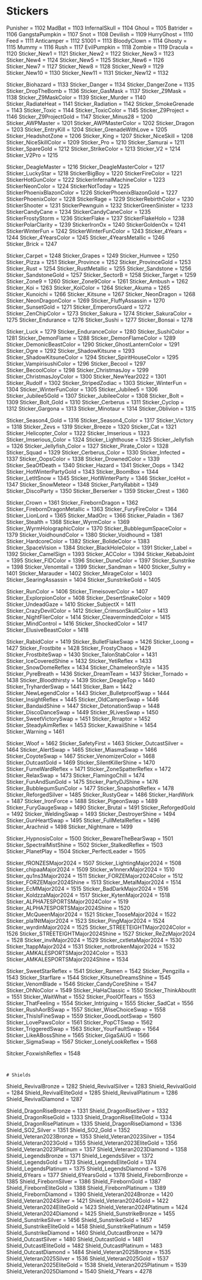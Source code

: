 # Stickers

Punisher = 1102
MadBat = 1103
InfernalSkull = 1104
Ghoul = 1105
Batrider = 1106
GangstaPumpkin = 1107
Snot = 1108
Devilish = 1109
HurryGhost = 1110
Feed = 1111
Anticamper = 1112
S1001 = 1113
BloodyClown = 1114
Ghosty = 1115
Mummy = 1116
Rush = 1117
EvilPumpkin = 1118
Zombie = 1119
Dracula = 1120
Sticker_New1 = 1121
Sticker_New2 = 1122
Sticker_New3 = 1123
Sticker_New4 = 1124
Sticker_New5 = 1125
Sticker_New6 = 1126
Sticker_New7 = 1127
Sticker_New8 = 1128
Sticker_New9 = 1129
Sticker_New10 = 1130
Sticker_New11 = 1131
Sticker_New12 = 1132



Sticker_Biohazard = 1133
Sticker_Danger = 1134
Sticker_DangerZone = 1135
Sticker_DropTheBomb = 1136
Sticker_GasMask = 1137
Sticker_Z9Mask = 1138
Sticker_Z9MaskColor = 1139
Sticker_Murder = 1140
Sticker_RadiateHeat = 1141
Sticker_Radiation = 1142
Sticker_SmokeGrenade = 1143
Sticker_Toxic = 1144
Sticker_ToxicColor = 1145
Sticker_Z9Project = 1146
Sticker_Z9ProjectGold = 1147
Sticker_Minus28 = 1200
Sticker_AWPMaster = 1201
Sticker_AWPMasterColor = 1202
Sticker_Dragon = 1203
Sticker_EntryKill = 1204
Sticker_GrenadeWithLove = 1205
Sticker_HeadshotZone = 1206
Sticker_King = 1207
Sticker_NiceSkill = 1208
Sticker_NiceSkillColor = 1209
Sticker_Pro = 1210
Sticker_Samurai = 1211
Sticker_SpareGold = 1212
Sticker_StrikeColor = 1213
Sticker_V2 = 1214
Sticker_V2Pro = 1215



Sticker_DeagleMaster = 1216
Sticker_DeagleMasterColor = 1217
Sticker_LuckyStar = 1218
StickerBigBoy = 1220
StickerFireColor = 1221
StickerHotGunColor = 1222
StickerInfernalMachineColor = 1223
StickerNeonColor = 1224
StickerNotToday = 1225
StickerPhoenixBlazonColor = 1226
StickerPhoenixBlazonGold = 1227
StickerPhoenixColor = 1228
StickerRage = 1229
StickerRebirthColor = 1230
StickerShooter = 1231
StickerPewnguin = 1232
StickerGreenSinister = 1233
StickerCandyCane = 1234
StickerCandyCaneColor = 1235
StickerFrostyStorm = 1236
StickerFlake = 1237
StickerFlakeHolo = 1238
StickerPolarClarity = 1239
StickerIronOx = 1240
StickerGoldenOx = 1241
StickerWinterFun = 1242
StickerWinterFunColor = 1243
Sticker_4Years = 1244
Sticker_4YearsColor = 1245
Sticker_4YearsMetallic = 1246
Sticker_Brick = 1247



Sticker_Carpet = 1248
Sticker_Grapes = 1249
Sticker_Humvee = 1250
Sticker_Pizza = 1251
Sticker_Province = 1252
Sticker_ProvinceGold = 1253
Sticker_Rust = 1254
Sticker_RustMetallic = 1255
Sticker_Sandstone = 1256
Sticker_SandstoneGold = 1257
Sticker_SectorB = 1258
Sticker_Target = 1259
Sticker_Zone9 = 1260
Sticker_Zone9Color = 1261
Sticker_Ambush = 1262
Sticker_Koi = 1263
Sticker_KoiColor = 1264
Sticker_Akuma = 1265
Sticker_Kunoichi = 1266
Sticker_Kitsune = 1267
Sticker_NeonDragon = 1268
Sticker_NeonDragonColor = 1269
Sticker_FluffyAssassin = 1270
Sticker_SunsetGold = 1271
Sticker_EmperorsGuard = 1272
Sticker_ZenChipColor = 1273
Sticker_Sakura = 1274
Sticker_SakuraColor = 1275
Sticker_Endurance = 1276
Sticker_Sushi = 1277
Sticker_Bonsai = 1278



Sticker_Luck = 1279
Sticker_EnduranceColor = 1280
Sticker_SushiColor = 1281
Sticker_DemonFlame = 1288
Sticker_DemonFlameColor = 1289
Sticker_DemonicBeastColor = 1290
Sticker_GhostLanternColor = 1291
Sticker_Ogre = 1292
Sticker_ShadowKitsune = 1293
Sticker_ShadowKitsuneColor = 1294
Sticker_SpiritHouseColor = 1295
Sticker_VampirisushiColor = 1296
Sticker_Becool = 1297
Sticker_BecoolColor = 1298
Sticker_ChristmasJoy = 1299
Sticker_ChristmasJoyColor = 1300
Sticker_NewYear2022 = 1301
Sticker_Rudolf = 1302
Sticker_StripedZodiac = 1303
Sticker_WinterFun = 1304
Sticker_WinterFunColor = 1305
Sticker_Jubilee5 = 1306
Sticker_Jubilee5Gold = 1307
Sticker_JubileeColor = 1308
Sticker_Bolt = 1309
Sticker_Bolt_Gold = 1310
Sticker_Cerberus = 1311
Sticker_Cyclop = 1312
Sticker_Gargona = 1313
Sticker_Minotaur = 1314
Sticker_Oblivion = 1315



Sticker_Season4_Gold = 1316
Sticker_Season4_Color = 1317
Sticker_Victory = 1318
Sticker_Zevs = 1319
Sticker_Breeze = 1320
Sticker_Cat = 1321
Sticker_Helicopter_Color = 1322
Sticker_Imserious = 1323
Sticker_Imserious_Color = 1324
Sticker_Lighthouse = 1325
Sticker_Jellyfish = 1326
Sticker_Jellyfish_Color = 1327
Sticker_Pirate_Color = 1328
Sticker_Squad = 1329
Sticker_Cerberus_Color = 1330
Sticker_Infected = 1337
Sticker_OopsColor = 1338
Sticker_DrownedColor = 1339
Sticker_SeaOfDeath = 1340
Sticker_Hazard = 1341
Sticker_Oops = 1342
Sticker_HotWinterPartyGold = 1343
Sticker_BoomBox = 1344
Sticker_LetItSnow = 1345
Sticker_HotWinterParty = 1346
Sticker_IceHot = 1347
Sticker_SnowMeteor = 1348
Sticker_PartyRabbit = 1349
Sticker_DiscoParty = 1350
Sticker_Berserker = 1359
Sticker_Crest = 1360



Sticker_Crown = 1361
Sticker_FirebornDragon = 1362
Sticker_FirebornDragonMetallic = 1363
Sticker_FuryFireColor = 1364
Sticker_LionLord = 1365
Sticker_MadOrc = 1366
Sticker_Paladin = 1367
Sticker_Stealth = 1368
Sticker_WyrmColor = 1369
Sticker_WyrmHolographicColor = 1370
Sticker_BubblegumSpaceColor = 1379
Sticker_VoidhoundColor = 1380
Sticker_Voidhound = 1381
Sticker_HardcoreColor = 1382
Sticker_BolideColor = 1383
Sticker_SpaceVision = 1384
Sticker_BlackHoleColor = 1391
Sticker_Label = 1392
Sticker_CamelSign = 1393
Sticker_ACColor = 1394
Sticker_KebabJoint = 1395
Sticker_FIDColor = 1396
Sticker_DuneColor = 1397
Sticker_Sunstrike = 1398
Sticker_Venomtail = 1399
Sticker_Sandman = 1400
Sticker_Sultry = 1401
Sticker_Marauder = 1402
Sticker_MirageColor = 1403
Sticker_SearingAssassin = 1404
Sticker_SunstrikeGold = 1405



Sticker_RunColor = 1406
Sticker_TimeisoverColor = 1407
Sticker_ExplorpionColor = 1408
Sticker_DesertSnakeColor = 1409
Sticker_UndeadGaze = 1410
Sticker_SubjectX = 1411
Sticker_CrazyDevilColor = 1412
Sticker_CrimsonSkullColor = 1413
Sticker_NightFlierColor = 1414
Sticker_CleavermindedColor = 1415
Sticker_MindControl = 1416
Sticker_ShockedColor = 1417
Sticker_ElusiveBeastColor = 1418


Sticker_RabidColor = 1419
Sticker_BulletFlakeSwap = 1426
Sticker_Loong = 1427
Sticker_Frostbite = 1428
Sticker_FrostyChaos = 1429
Sticker_FrostbiteSwap = 1430
Sticker_TalonStabColor = 1431
Sticker_IceCoveredShine = 1432
Sticker_YetiReflex = 1433
Sticker_SnowDomeReflex = 1434
Sticker_ChameleonStyle = 1435
Sticker_PyreBreath = 1436
Sticker_DreamTeam = 1437
Sticker_Tornado = 1438
Sticker_Bloodthirsty = 1439
Sticker_DeagleTop = 1440
Sticker_TryharderSwap = 1441
Sticker_Bam = 1442
Sticker_NewLegendColor = 1443
Sticker_BulletproofSwap = 1444
Sticker_InsightReflex = 1445
Sticker_OldCamperSwap = 1446
Sticker_BandaidShine = 1447
Sticker_DetonationSwap = 1448
Sticker_DiscoDanceSwap = 1449
Sticker_9LivesSwap = 1450
Sticker_SweetVictorySwap = 1451
Sticker_Rrraptor = 1452
Sticker_SteadyAimReflex = 1453
Sticker_KawaiiShine = 1454
Sticker_Warning = 1461



Sticker_Woof = 1462
Sticker_SafetyFirst = 1463
Sticker_OutcastSilver = 1464
Sticker_AlertSwap = 1465
Sticker_MiasmaSwap = 1466
Sticker_CoyoteSwap = 1467
Sticker_VenomizerColor = 1468
Sticker_OutcastGold = 1469
Sticker_SilentKillerShine = 1470
Sticker_FumeWardReflex = 1471
Sticker_ZoneSpatterReflex = 1472
Sticker_RelaxSwap = 1473
Sticker_FlamingoChill = 1474
Sticker_FunAndSunGold = 1475
Sticker_PartyDJShine = 1476
Sticker_BubblegumSunColor = 1477
Sticker_SnapshotReflex = 1478
Sticker_ReforgedSilver = 1485
Sticker_RustyGear = 1486
Sticker_HardWork = 1487
Sticker_IronForce = 1488
Sticker_PigeonSwap = 1489
Sticker_FuryGaugeSwap = 1490
Sticker_Brutal = 1491
Sticker_ReforgedGold = 1492
Sticker_WeldingSwap = 1493
Sticker_DestroyerShine = 1494
Sticker_GunHeartSwap = 1495
Sticker_FullMetalReflex = 1496
Sticker_Arachnid = 1498
Sticker_Nightmare = 1499



Sticker_HypnosisColor = 1500
Sticker_BewareTheBearSwap = 1501
Sticker_SpectralMistShine = 1502
Sticker_StalkedReflex = 1503
Sticker_PlanetPlay = 1504
Sticker_PerfectLeader = 1505


Sticker_fRONZESMajor2024 = 1507
Sticker_LightingMajor2024 = 1508
Sticker_chipaaMajor2024 = 1509
Sticker_w1nnerxMajor2024 = 1510
Sticker_qu1ns3Major2024 = 1511
Sticker_FORZEMajor2024Color = 1512
Sticker_FORZEMajor2024Shine = 1513
Sticker_MetalMajor2024 = 1514
Sticker_EcMMajor2024 = 1515
Sticker_BadDarkMajor2024 = 1516
Sticker_KoldzzaMajor2024 = 1517
Sticker_KytenMajor2024 = 1518
Sticker_ALPHA7ESPORTSMajor2024Color = 1519
Sticker_ALPHA7ESPORTSMajor2024Shine = 1520
Sticker_McQueenMajor2024 = 1521
Sticker_TooseMajor2024 = 1522
Sticker_pla1NtMajor2024 = 1523
Sticker_PingMajor2024 = 1524
Sticker_wyrdinMajor2024 = 1525
Sticker_STREETEIGHTMajor2024Color = 1526
Sticker_STREETEIGHTMajor2024Shine = 1527
Sticker_ReZzMajor2024 = 1528
Sticker_inviMajor2024 = 1529
Sticker_cxtletaMajor2024 = 1530
Sticker_1tappMajor2024 = 1531
Sticker_notbrokenMajor2024 = 1532
Sticker_AMKALESPORTSMajor2024Color = 1533
Sticker_AMKALESPORTSMajor2024Shine = 1534


Sticker_SweetStarReflex = 1541
Sticker_Ramen = 1542
Sticker_Pengzilla = 1543
Sticker_Starflare = 1544
Sticker_KitsuneDreamsShine = 1545
Sticker_VenomBlade = 1546
Sticker_CandyCoreShine = 1547
Sticker_OhNoColor = 1549
Sticker_HaHaClassic = 1550
Sticker_ThinkAboutIt = 1551
Sticker_WaitWhat = 1552
Sticker_PoolOfTears = 1553
Sticker_ThatFeeling = 1554
Sticker_Intriguing = 1555
Sticker_SadCat = 1556
Sticker_RushAorBSwap = 1557
Sticker_WiseChoiceSwap = 1558
Sticker_ThisIsFineSwap = 1559
Sticker_GoodLootSwap = 1560
Sticker_LovePawsColor = 1561
Sticker_PopCTSwap = 1562
Sticker_TriggeredSwap = 1563
Sticker_YourFaultSwap = 1564
Sticker_LikeABossShine = 1565
Sticker_GigaSAUG = 1566
Sticker_SigmaSwap = 1567
Sticker_LonelyLookReflex = 1568

Sitcker_FoxwishReflex = 1548

```


# Shields

```
Shield_RevivalBronze = 1282
Shield_RevivalSilver = 1283
Shield_RevivalGold = 1284
Shield_RevivalEliteGold = 1285
Shield_RevivalPlatinum = 1286
Shield_RevivalDiamond = 1287




Shield_DragonRiseBronze = 1331
Shield_DragonRiseSilver = 1332
Shield_DragonRiseGold = 1333
Shield_DragonRiseEliteGold = 1334
Shield_DragonRisePlatinum = 1335
Shield_DragonRiseDiamond = 1336
Shield_SO2_Silver = 1351
Shield_SO2_Gold = 1352
Shield_Veteran2023Bronze = 1353
Shield_Veteran2023Silver = 1354
Shield_Veteran2023Gold = 1355
Shield_Veteran2023EliteGold = 1356
Shield_Veteran2023Platinum = 1357
Shield_Veteran2023Diamond = 1358
Shield_LegendsBronze = 1371
Shield_LegendsSilver = 1372
Shield_LegendsGold = 1373
Shield_LegendsEliteGold = 1374
Shield_LegendsPlatinum = 1375
Shield_LegendsDiamond = 1376
Shield_6Years = 1377
Shield_6YearsGold = 1378
Shield_FirebornBronze = 1385
Shield_FirebornSilver = 1386
Shield_FirebornGold = 1387
Shield_FirebornEliteGold = 1388
Shield_FirebornPlatinum = 1389
Shield_FirebornDiamond = 1390
Shield_Veteran2024Bronze = 1420
Shield_Veteran2024Silver = 1421
Shield_Veteran2024Gold = 1422
Shield_Veteran2024EliteGold = 1423
Shield_Veteran2024Platinum = 1424
Shield_Veteran2024Diamond = 1425
Shield_SunstrikeBronze = 1455
Shield_SunstrikeSilver = 1456
Shield_SunstrikeGold = 1457
Shield_SunstrikeEliteGold = 1458
Shield_SunstrikePlatinum = 1459
Shield_SunstrikeDiamond = 1460
Shield_OutcastBronze = 1479
Shield_OutcastSilver = 1480
Shield_OutcastGold = 1481
Shield_OutcastEliteGold = 1482
Shield_OutcastPlatinum = 1483
Shield_OutcastDiamond = 1484
Shield_Veteran2025Bronze = 1535
Shield_Veteran2025Silver = 1536
Shield_Veteran2025Gold = 1537
Shield_Veteran2025EliteGold = 1538
Shield_Veteran2025Platinum = 1539
Shield_Veteran2025Diamond = 1540
Shield_7Years = 4278

```